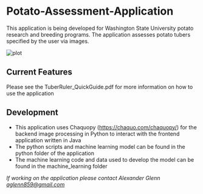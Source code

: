 # Potato-Assessment-Application
This application is being developed for Washington State University potato research and breeding programs. The application assesses potato tubers specified by the user via images.

![plot](https://github.com/Team-Chorotega/Potato-Assessment-Application/blob/main/Chorotega%20Senior%20Design%20Poster.png)


## Current Features
Please see the TuberRuler_QuickGuide.pdf for more information on how to use the application

## Development
* This application uses Chaquopy (https://chaquo.com/chaquopy/) for the backend image processing in Python to interact with the frontend application written in Java
* The python scripts and machine learning model can be found in the python folder of the application
* The machine learning code and data used to develop the model can be found in the machine_learning folder
 
 *If working on the application please contact Alexander Glenn aglenn859@gmail.com*
